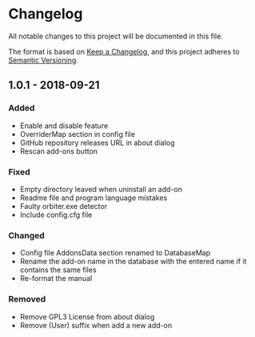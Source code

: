 # Changelog
All notable changes to this project will be documented in this file.

The format is based on [Keep a Changelog](https://keepachangelog.com/en/1.0.0/),
and this project adheres to [Semantic Versioning](https://semver.org/spec/v2.0.0.html).

## 1.0.1 - 2018-09-21

### Added
- Enable and disable feature
- OverriderMap section in config file
- GitHub repository releases URL in about dialog
- Rescan add-ons button

### Fixed
- Empty directory leaved when uninstall an add-on
- Readme file and program language mistakes
- Faulty orbiter.exe detector
- Include config.cfg file

### Changed
- Config file AddonsData section renamed to DatabaseMap
- Rename the add-on name in the database with the entered name if it contains the same files
- Re-format the manual

### Removed
- Remove GPL3 License from about dialog
- Remove (User) suffix when add a new add-on